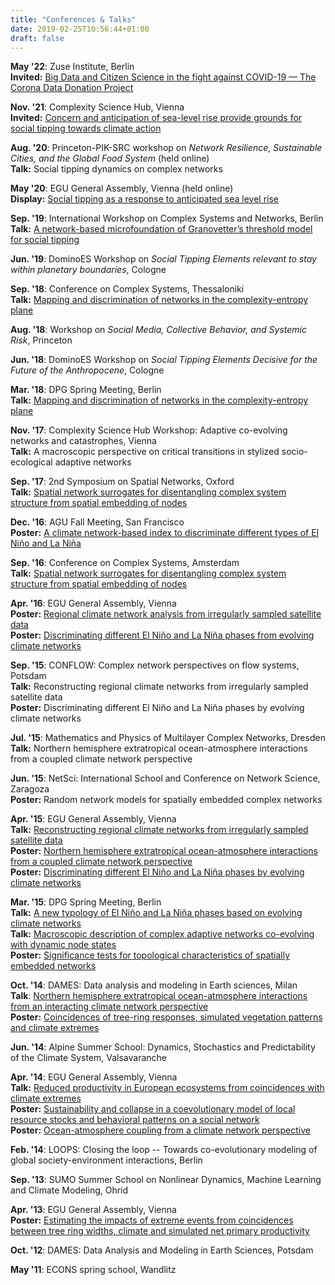 ```yaml
---
title: "Conferences & Talks"
date: 2019-02-25T10:56:44+01:00
draft: false
---
```


**May '22**: Zuse Institute, Berlin\
**Invited:** [Big Data and Citizen Science in the fight against COVID-19 — The Corona Data Donation Project](https://www.mi.fu-berlin.de/changesplus/abstract-marc2.html)

**Nov. '21**: Complexity Science Hub, Vienna\
**Invited:** [Concern and anticipation of sea-level rise provide grounds for social tipping towards climate action](https://www.csh.ac.at/event/csh-talk-keith-smith-marc-wiedermann-concern-and-anticipation-of-sealevel-rise-ground-for-social-tipping-towards-climate-action/)

**Aug. '20**: Princeton-PIK-SRC workshop on *Network Resilience, Sustainable
Cities, and the Global Food System* (held online)\
**Talk:** Social tipping dynamics on complex networks

**May '20**: EGU General Assembly, Vienna (held online)\
**Display:** [Social tipping as a response to anticipated sea level rise](https://meetingorganizer.copernicus.org/EGU2020/EGU2020-19561.html)

**Sep. '19**: 
International Workshop on Complex Systems and Networks, Berlin\
**Talk:** [A network-based microfoundation of Granovetter’s threshold model for social tipping](https://www.physics.hu-berlin.de/en/iwcsn/program)

**Jun. '19**: DominoES Workshop on *Social Tipping Elements
relevant to stay within planetary boundaries*, Cologne

**Sep. '18**: Conference on Complex Systems, Thessaloniki\
**Talk:** [Mapping and discrimination of networks in the complexity-entropy plane](http://ccs2018.web.auth.gr/mapping-and-discrimination-networks-complexity-entropy-plane)

**Aug. '18**: Workshop on *Social Media, Collective Behavior, and Systemic Risk*,
Princeton

**Jun. '18**: DominoES Workshop on *Social Tipping Elements Decisive for the
Future of the Anthropocene*, Cologne

**Mar. '18**: DPG Spring Meeting, Berlin\
**Talk:** [Mapping and discrimination of networks in the complexity-entropy plane](https://www.dpg-verhandlungen.de/year/2018/conference/berlin/part/dy/session/51/contribution/1)

**Nov. '17**: Complexity Science Hub Workshop: Adaptive co-evolving networks and
catastrophes, Vienna\
**Talk:** A macroscopic perspective on critical transitions in stylized
  socio-ecological adaptive networks

**Sep. '17**: 2nd Symposium on Spatial Networks, Oxford\
**Talk:** [Spatial network surrogates for disentangling complex system structure from
  spatial embedding of nodes](http://www.eng.ox.ac.uk/sen/events2017.html)

**Dec. '16**: AGU Fall Meeting, San Francisco\
**Poster:** [A climate network-based index to discriminate different types of El Niño and
  La Niña](https://agu.confex.com/agu/fm16/meetingapp.cgi/Paper/177269)

**Sep. '16**: Conference on Complex Systems, Amsterdam\
**Talk:** [Spatial network surrogates for disentangling complex system structure from
  spatial embedding of nodes](http://schedule.ccs2016.org/pages/P1.html)

**Apr. '16**: EGU General Assembly, Vienna\
**Poster:** [Regional climate network analysis from irregularly sampled satellite
  data](http://meetingorganizer.copernicus.org/EGU2016/EGU2016-7639.pdf)\
**Poster:** [Discriminating different El Niño and La Niña phases from evolving climate
  networks](http://meetingorganizer.copernicus.org/EGU2016/EGU2016-7452.pdf)

**Sep. '15**: CONFLOW: Complex network perspectives on flow systems, Potsdam\
**Talk:** Reconstructing regional climate networks from irregularly sampled satellite
  data\
**Poster:** Discriminating different El Niño and La Niña phases by evolving climate
  networks

**Jul. '15**: Mathematics and Physics of Multilayer Complex Networks, Dresden\
**Talk:** Northern hemisphere extratropical ocean-atmosphere interactions from a
  coupled climate network perspective

**Jun. '15**: NetSci: International School and Conference on Network Science,
Zaragoza\
**Poster:** Random network models for spatially embedded complex networks

**Apr. '15**: EGU General Assembly, Vienna\
**Talk:** [Reconstructing regional climate networks from irregularly sampled satellite
  data](http://meetingorganizer.copernicus.org/EGU2015/EGU2015-9123-2.pdf)\
**Poster:** [Northern hemisphere extratropical ocean-atmosphere interactions from a
  coupled climate network
perspective](http://meetingorganizer.copernicus.org/EGU2015/EGU2015-6513-2.pdf)\
**Poster:** [Discriminating different El Niño and La Niña phases by evolving climate
  networks](http://meetingorganizer.copernicus.org/EGU2015/EGU2015-10663-1.pdf)

**Mar. '15**: DPG Spring Meeting, Berlin\
**Talk:** [A new typology of El Niño and La Niña phases based on evolving climate
  networks](http://www.dpg-verhandlungen.de/year/2015/conference/berlin/part/dy/session/17/contribution/7?lang=en)\
**Talk:** [Macroscopic description of complex adaptive networks co-evolving with dynamic
  node states](http://www.dpg-verhandlungen.de/year/2015/conference/berlin/part/soe/session/23/contribution/3?lang=en)\
**Poster:** [Significance tests for topological characteristics of spatially embedded
  networks](http://www.dpg-verhandlungen.de/year/2015/conference/berlin/part/dy/session/59/contribution/4?lang=en)

**Oct. '14**: DAMES: Data analysis and modeling in Earth sciences, Milan\
**Talk**: [Northern hemisphere extratropical ocean-atmosphere interactions from an
  interacting climate network
perspective](http://dames.pik-potsdam.de/program.pdf)\
**Poster:** [Coincidences of tree-ring responses, simulated vegetation patterns and
  climate extremes](http://dames.pik-potsdam.de/program.pdf)

**Jun. '14**: Alpine Summer School: Dynamics, Stochastics and Predictability of
the Climate System, Valsavaranche

**Apr. '14**: EGU General Assembly, Vienna\
**Talk:** [Reduced productivity in European ecosystems from coincidences with climate
  extremes](http://meetingorganizer.copernicus.org/EGU2014/EGU2014-13363.pdf)\
**Poster:** [Sustainability and collapse in a coevolutionary model of local resource
  stocks and behavioral patterns on a social
network](http://meetingorganizer.copernicus.org/EGU2014/EGU2014-12054.pdf)\
**Poster:** [Ocean-atmosphere coupling from a climate network
  perspective](http://meetingorganizer.copernicus.org/EGU2014/EGU2014-11900.pdf)

**Feb. '14**: LOOPS: Closing the loop -- Towards co-evolutionary
modeling of global society-environment interactions, Berlin

**Sep. '13**: SUMO Summer School on Nonlinear Dynamics, Machine Learning and Climate
Modeling, Ohrid

**Apr. '13**: EGU General Assembly, Vienna\
**Poster:** [Estimating the impacts of extreme events from coincidences between tree ring
  widths, climate and simulated net primary
productivity](http://meetingorganizer.copernicus.org/EGU2013/EGU2013-12754.pdf)

**Oct. '12**: DAMES: Data Analysis and Modeling in Earth Sciences, Potsdam

**May '11**: ECONS spring school, Wandlitz
